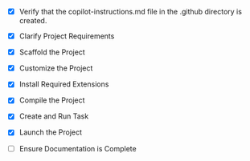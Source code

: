 <!-- Use this file to provide workspace-specific custom instructions to Copilot. For more details, visit https://code.visualstudio.com/docs/copilot/copilot-customization#_use-a-githubcopilotinstructionsmd-file -->
- [x] Verify that the copilot-instructions.md file in the .github directory is created.

- [x] Clarify Project Requirements
	<!-- Next.js with TypeScript, Tailwind CSS for SAP cloud services company website -->

- [x] Scaffold the Project
	<!-- Next.js project successfully created with TypeScript, Tailwind CSS, ESLint, and App Router -->

- [x] Customize the Project
	<!-- Site web Sapion complètement développé avec toutes les pages et fonctionnalités -->

- [x] Install Required Extensions
	<!-- Aucune extension spécifique requise -->

- [x] Compile the Project
	<!-- Projet compilé avec succès -->

- [x] Create and Run Task
	<!-- Serveur de développement lancé -->

- [x] Launch the Project
	<!-- Serveur accessible sur http://localhost:3000 -->

- [ ] Ensure Documentation is Complete
	<!-- Will update README and clean up this file -->